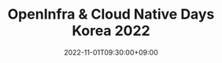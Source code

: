 ---
title: "OpenInfra & Cloud Native Days Korea 2022"
date: 2022-11-01T09:30:00+09:00
end_date: 2022-11-01T18:00:00+09:00
draft: false
thumbnail: "images/photos/event/2022_openinfradays_logo.jpg"
image: "images/photos/event/2022_openinfradays_logo.jpg"
location: "서울 코엑스 그랜드 볼룸 (Seoul, COEX Grandballroom)"
registration_url: "https://2022.openinfradays.kr/"
summary: >
    OpenInfra & Cloud Native Day Korea 2022은 OpenStack, Kubernetes, OCP, Ceph 커뮤니티가 합동으로 개최하는 국내 오픈소스 인프라스트럭처 커뮤니티 행사입니다.


    2022년 행사는 기나긴 온라인 행사를 벗어나, 드디어 대면으로 커뮤니티 구성원과 만납니다. 3년만의 대면 행사를 통해서 Open Infrastructure와 연관된 여러 분야의 기술들을 한 자리에서 접하고, 서로 논의하며 공유할 수 있는 기회가 되시기를 바랍니다.
---